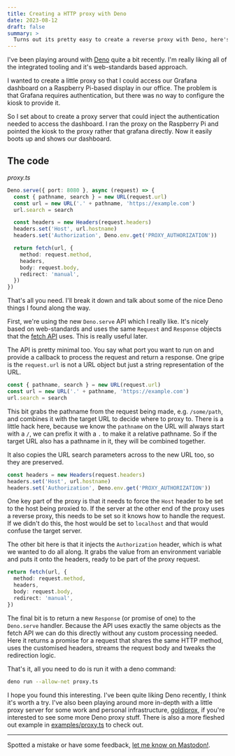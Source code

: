 ```yaml
---
title: Creating a HTTP proxy with Deno
date: 2023-08-12
draft: false
summary: >
  Turns out its pretty easy to create a reverse proxy with Deno, here's how.
---
```


I've been playing around with [Deno](https://deno.land) quite a bit recently. I'm really liking all of the integrated tooling and it's web-standards based approach.

I wanted to create a little proxy so that I could access our Grafana dashboard on a Raspberry Pi-based display in our office. The problem is that Grafana requires authentication, but there was no way to configure the kiosk to provide it.

So I set about to create a proxy server that could inject the authentication needed to access the dashboard. I ran the proxy on the Raspberry Pi and pointed the kiosk to the proxy rather that grafana directly. Now it easily boots up and shows our dashboard.

## The code

_proxy.ts_

```ts
Deno.serve({ port: 8080 }, async (request) => {
  const { pathname, search } = new URL(request.url)
  const url = new URL('.' + pathname, 'https://example.com')
  url.search = search

  const headers = new Headers(request.headers)
  headers.set('Host', url.hostname)
  headers.set('Authorization', Deno.env.get('PROXY_AUTHORIZATION'))

  return fetch(url, {
    method: request.method,
    headers,
    body: request.body,
    redirect: 'manual',
  })
})
```

That's all you need. I'll break it down and talk about some of the nice Deno things I found along the way.

First, we're using the new `Deno.serve` API which I really like. It's nicely based on web-standards and uses the same `Request` and `Response` objects that the [fetch API](https://developer.mozilla.org/en-US/docs/Web/API/Fetch_API) uses. This is really useful later.

The API is pretty minimal too. You say what port you want to run on and provide a callback to process the request and return a response.
One gripe is the `request.url` is not a URL object but just a string representation of the URL.

```ts
const { pathname, search } = new URL(request.url)
const url = new URL('.' + pathname, 'https://example.com')
url.search = search
```

This bit grabs the pathname from the request being made, e.g. `/some/path`, and combines it with the target URL to decide where to proxy to. There is a little hack here, because we know the `pathname` on the URL will always start with a `/`, we can prefix it with a `.` to make it a relative pathname. So if the target URL also has a pathname in it, they will be combined together.

It also copies the URL search parameters across to the new URL too, so they are preserved.

```ts
const headers = new Headers(request.headers)
headers.set('Host', url.hostname)
headers.set('Authorization', Deno.env.get('PROXY_AUTHORIZATION'))
```

One key part of the proxy is that it needs to force the `Host` header to be set to the host being proxied to. If the server at the other end of the proxy uses a reverse proxy, this needs to be set so it knows how to handle the request. If we didn't do this, the host would be set to `localhost` and that would confuse the target server.

The other bit here is that it injects the `Authorization` header, which is what we wanted to do all along. It grabs the value from an environment variable and puts it onto the headers, ready to be part of the proxy request.

```ts
return fetch(url, {
  method: request.method,
  headers,
  body: request.body,
  redirect: 'manual',
})
```

The final bit is to return a new `Response` (or promise of one) to the `Deno.serve` handler. Because the API uses exactly the same objects as the fetch API we can do this directly without any custom processing needed. Here it returns a promise for a request that shares the same HTTP method, uses the customised headers, streams the request body and tweaks the redirection logic.

That's it, all you need to do is run it with a deno command:

```sh
deno run --allow-net proxy.ts
```

I hope you found this interesting. I've been quite liking Deno recently, I think it's worth a try. I've also been playing around more in-depth with a little proxy server for some work and personal infrastructure, [goldiprox](https://r.r0b.io/goldiprox), if you're interested to see some more Deno proxy stuff. There is also a more fleshed out example in [examples/proxy.ts](https://github.com/robb-j/r0b-blog/blob/main/examples/proxy.ts) to check out.

---

Spotted a mistake or have some feedback, [let me know on Mastodon!](https://hyem.tech/@rob).
